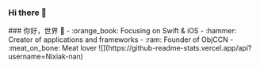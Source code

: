### Hi there 👋

<!--
**Nixiak-nan/Nixiak-nan** is a ✨ _special_ ✨ repository because its `README.md` (this file) appears on your GitHub profile.
--!>

### 你好，世界 👋

- :orange_book: Focusing on Swift & iOS
- :hammer: Creator of applications and frameworks
- :ram: Founder of ObjCCN
- :meat_on_bone: Meat lover


![](https://github-readme-stats.vercel.app/api?username=Nixiak-nan)
